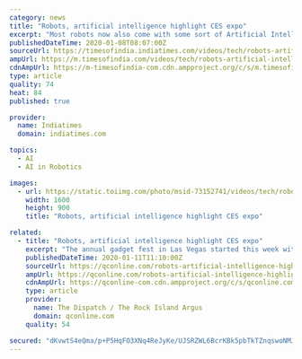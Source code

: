 ```yaml
---
category: news
title: "Robots, artificial intelligence highlight CES expo"
excerpt: "Most robots now also come with some sort of Artificial Intelligence function, like the ability to answer questions and hold a basic conversation. But AI can also be found in other devices ..."
publishedDateTime: 2020-01-08T08:07:00Z
sourceUrl: https://timesofindia.indiatimes.com/videos/tech/robots-artificial-intelligence-highlight-ces-expo/videoshow/73152741.cms
ampUrl: https://m.timesofindia.com/videos/tech/robots-artificial-intelligence-highlight-ces-expo/amp_videoshow/73152741.cms
cdnAmpUrl: https://m-timesofindia-com.cdn.ampproject.org/c/s/m.timesofindia.com/videos/tech/robots-artificial-intelligence-highlight-ces-expo/amp_videoshow/73152741.cms
type: article
quality: 74
heat: 84
published: true

provider:
  name: Indiatimes
  domain: indiatimes.com

topics:
  - AI
  - AI in Robotics

images:
  - url: https://static.toiimg.com/photo/msid-73152741/videos/tech/robots-artificial-intelligence-highlight-ces-expo.jpg
    width: 1600
    height: 900
    title: "Robots, artificial intelligence highlight CES expo"

related:
  - title: "Robots, artificial intelligence highlight CES expo"
    excerpt: "The annual gadget fest in Las Vegas started this week with \"CES Unveiled,\" an event highlighted by several new robotic and artificial intelligence technology, including one that acts as a pet."
    publishedDateTime: 2020-01-11T11:10:00Z
    sourceUrl: https://qconline.com/robots-artificial-intelligence-highlight-ces-expo/video_114cec98-2844-5eff-bafb-33473b852da1.html
    ampUrl: https://qconline.com/robots-artificial-intelligence-highlight-ces-expo/video_114cec98-2844-5eff-bafb-33473b852da1.amp.html
    cdnAmpUrl: https://qconline-com.cdn.ampproject.org/c/s/qconline.com/robots-artificial-intelligence-highlight-ces-expo/video_114cec98-2844-5eff-bafb-33473b852da1.amp.html
    type: article
    provider:
      name: The Dispatch / The Rock Island Argus
      domain: qconline.com
    quality: 54

secured: "dKvwtS4eQma/p+P5HqFO3XNq4ReJyKe/UJSRZWL6BcrKBk5pbTkTZnqswoNMJ9VItXRzGm7c8h9xMFcY2/5NjhBA5RXpA/9c6KUI8BlEan2Y4+m9EqbgDAvEcaP2uBiC6mhiZFWJPfnjNpSRQekSqR6ACbcDzqBO6PqHVnxv4IRRK3Q7lEm19kwyaNUpbyB0Z34R3IGaXXKFiGzggNivutX4oi5BTsEjymsSCzriw46oe1pXy4grwDGrTkT2lu0a+DRYhPL0kEWOwD3XoQ7aIuuFlNlKiUOGBWwwn9CBhB2Oll43wX2/snRY3tCPS/gy;Z4YPRZ0j2IfSgAymmj71DA=="
---
```


